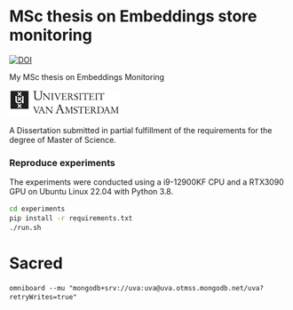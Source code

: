 MSc thesis on Embeddings store monitoring
==========
[![DOI](https://zenodo.org/badge/DOI/110.5281/zenodo.5625651.svg)](https://doi.org/10.5281/zenodo.5625651)

My MSc thesis on Embeddings Monitoring

![](https://raw.githubusercontent.com/theofpa/embeddings-store-thesis/main/images/compacte-logo.jpg)

A Dissertation submitted in partial fulfillment of the requirements for the degree of Master of Science.

### Reproduce experiments
The experiments were conducted using a i9-12900KF CPU and a RTX3090 GPU on Ubuntu Linux 22.04 with Python 3.8.

```bash
cd experiments
pip install -r requirements.txt
./run.sh
```

# Sacred
```
omniboard --mu "mongodb+srv://uva:uva@uva.otmss.mongodb.net/uva?retryWrites=true"
```
